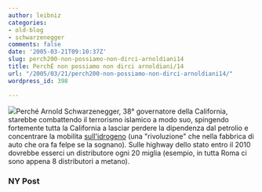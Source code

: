 ```yaml
---
author: leibniz
categories:
- old-blog
- schwarzenegger
comments: false
date: '2005-03-21T09:10:37Z'
slug: perch200-non-possiamo-non-dirci-arnoldiani14
title: PerchÈ non possiamo non dirci arnoldiani/14
url: "/2005/03/21/perch200-non-possiamo-non-dirci-arnoldiani14/"
wordpress_id: 398

---
```

![](https://www.hindu.com/2003/10/07/images/2003100701261401.jpg)Perché Arnold Schwarzenegger, 38° governatore della California, starebbe combattendo il terrorismo islamico a modo suo, spingendo fortemente tutta la California a lasciar perdere la dipendenza dal petrolio e concentrare la mobilita [sull'idrogeno](https://www.nypost.com/postopinion/opedcolumnists/22496.htm) (una "rivoluzione" che nella fabbrica di auto che ora fa felpe se la sognano). Sulle highway dello stato entro il 2010 dovrebbe esserci un distributore ogni 20 miglia (esempio, in tutta Roma ci sono appena 8 distributori a metano).

### NY Post
